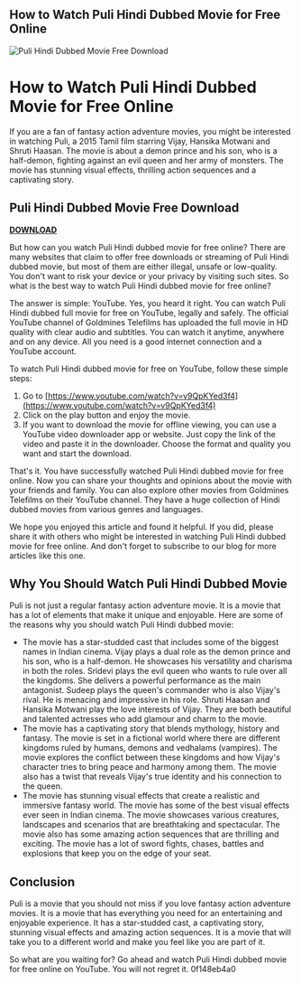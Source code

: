 ## How to Watch Puli Hindi Dubbed Movie for Free Online

 
![Puli Hindi Dubbed Movie Free Download](https://i.ytimg.com/vi/s6z-JwK-tTA/hqdefault.jpg?sqp=-oaymwEiCKgBEF5IWvKriqkDFQgBFQAAAAAYASUAAMhCPQCAokN4AQ==&rs=AOn4CLAhp_WqyEQzQ0SwiPbQDw6Ocfd1dQ)

 
# How to Watch Puli Hindi Dubbed Movie for Free Online
 
If you are a fan of fantasy action adventure movies, you might be interested in watching Puli, a 2015 Tamil film starring Vijay, Hansika Motwani and Shruti Haasan. The movie is about a demon prince and his son, who is a half-demon, fighting against an evil queen and her army of monsters. The movie has stunning visual effects, thrilling action sequences and a captivating story.
 
## Puli Hindi Dubbed Movie Free Download


[**DOWNLOAD**](https://www.google.com/url?q=https%3A%2F%2Furloso.com%2F2tKugT&sa=D&sntz=1&usg=AOvVaw1tdcplpT0fG5DCSUKxLA3e)

 
But how can you watch Puli Hindi dubbed movie for free online? There are many websites that claim to offer free downloads or streaming of Puli Hindi dubbed movie, but most of them are either illegal, unsafe or low-quality. You don't want to risk your device or your privacy by visiting such sites. So what is the best way to watch Puli Hindi dubbed movie for free online?
 
The answer is simple: YouTube. Yes, you heard it right. You can watch Puli Hindi dubbed full movie for free on YouTube, legally and safely. The official YouTube channel of Goldmines Telefilms has uploaded the full movie in HD quality with clear audio and subtitles. You can watch it anytime, anywhere and on any device. All you need is a good internet connection and a YouTube account.
 
To watch Puli Hindi dubbed movie for free on YouTube, follow these simple steps:
 
1. Go to [https://www.youtube.com/watch?v=v9QpKYed3f4](https://www.youtube.com/watch?v=v9QpKYed3f4)
2. Click on the play button and enjoy the movie.
3. If you want to download the movie for offline viewing, you can use a YouTube video downloader app or website. Just copy the link of the video and paste it in the downloader. Choose the format and quality you want and start the download.

That's it. You have successfully watched Puli Hindi dubbed movie for free online. Now you can share your thoughts and opinions about the movie with your friends and family. You can also explore other movies from Goldmines Telefilms on their YouTube channel. They have a huge collection of Hindi dubbed movies from various genres and languages.
 
We hope you enjoyed this article and found it helpful. If you did, please share it with others who might be interested in watching Puli Hindi dubbed movie for free online. And don't forget to subscribe to our blog for more articles like this one.
  
## Why You Should Watch Puli Hindi Dubbed Movie
 
Puli is not just a regular fantasy action adventure movie. It is a movie that has a lot of elements that make it unique and enjoyable. Here are some of the reasons why you should watch Puli Hindi dubbed movie:

- The movie has a star-studded cast that includes some of the biggest names in Indian cinema. Vijay plays a dual role as the demon prince and his son, who is a half-demon. He showcases his versatility and charisma in both the roles. Sridevi plays the evil queen who wants to rule over all the kingdoms. She delivers a powerful performance as the main antagonist. Sudeep plays the queen's commander who is also Vijay's rival. He is menacing and impressive in his role. Shruti Haasan and Hansika Motwani play the love interests of Vijay. They are both beautiful and talented actresses who add glamour and charm to the movie.
- The movie has a captivating story that blends mythology, history and fantasy. The movie is set in a fictional world where there are different kingdoms ruled by humans, demons and vedhalams (vampires). The movie explores the conflict between these kingdoms and how Vijay's character tries to bring peace and harmony among them. The movie also has a twist that reveals Vijay's true identity and his connection to the queen.
- The movie has stunning visual effects that create a realistic and immersive fantasy world. The movie has some of the best visual effects ever seen in Indian cinema. The movie showcases various creatures, landscapes and scenarios that are breathtaking and spectacular. The movie also has some amazing action sequences that are thrilling and exciting. The movie has a lot of sword fights, chases, battles and explosions that keep you on the edge of your seat.

## Conclusion
 
Puli is a movie that you should not miss if you love fantasy action adventure movies. It is a movie that has everything you need for an entertaining and enjoyable experience. It has a star-studded cast, a captivating story, stunning visual effects and amazing action sequences. It is a movie that will take you to a different world and make you feel like you are part of it.
 
So what are you waiting for? Go ahead and watch Puli Hindi dubbed movie for free online on YouTube. You will not regret it.
 0f148eb4a0
